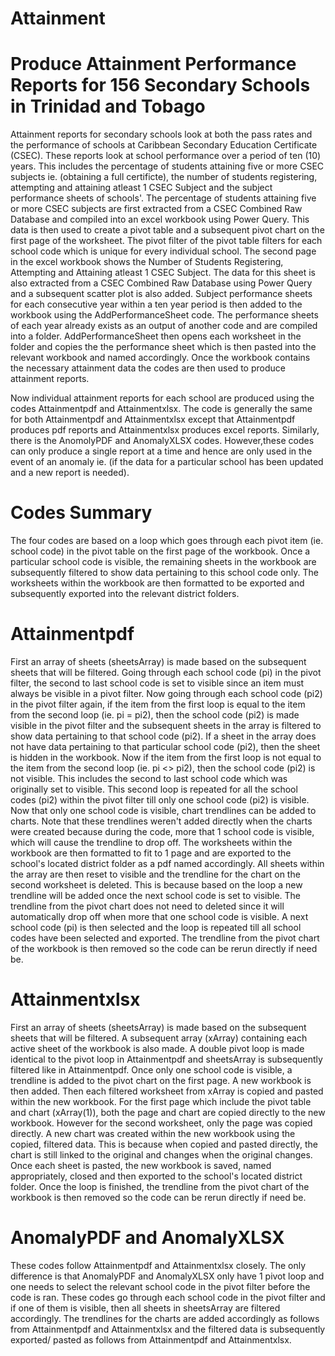 # Attainment
# Produce Attainment Performance Reports for 156 Secondary Schools in Trinidad and Tobago

Attainment reports for secondary schools look at both the pass rates and the performance of schools at Caribbean Secondary Education Certificate (CSEC). These reports look at school performance over a period of ten (10) years. This includes the percentage of students attaining five or more CSEC subjects ie. (obtaining a full certificte), the number of students registering, attempting and attaining atleast 1 CSEC Subject and the subject performance sheets of schools'. The percentage of students attaining five or more CSEC subjects are first extracted from a CSEC Combined Raw Database and compiled into an excel workbook using Power Query. This data is then used to create a pivot table and a subsequent pivot chart on the first page of the worksheet. The pivot filter of the pivot table filters for each school code which is unique for every individual school. The second page in the excel workbook shows the Number of Students Registering, Attempting and Attaining atleast 1 CSEC Subject. The data for this sheet is also extracted from a CSEC Combined Raw Database using Power Query and a subsequent scatter plot is also added. Subject performance sheets for each consecutive year within a ten year period is then added to the workbook using the AddPerformanceSheet code. The performance sheets of each year already exists as an output of another code and are compiled into a folder. AddPerformanceSheet then opens each worksheet in the folder and copies the the performance sheet which is then pasted into the relevant workbook and named accordingly. Once the workbook contains the necessary attainment data the codes are then used to produce attainment reports.

Now individual attainment reports for each school are produced using the codes Attainmentpdf and Attainmentxlsx. The code is generally the same for both Attainmentpdf and Attainmentxlsx except that Attainmentpdf produces pdf reports and Attainmentxlsx produces excel reports. Similarly, there is the AnomolyPDF and AnomalyXLSX codes. However,these codes can only produce a single report at a time and hence are only used in the event of an anomaly ie. (if the data for a particular school has been updated and a new report is needed).
 
# Codes Summary

The four codes are based on a loop which goes through each pivot item (ie. school code) in the pivot table on the first page of the workbook. Once a particular school code is visible, the remaining sheets in the workbook are subsequently filtered to show data pertaining to this school code only. The worksheets within the workbook are then formatted to be exported and subsequently exported into the relevant district folders.

# Attainmentpdf

First an array of sheets (sheetsArray) is made based on the subsequent sheets that will be filtered. Going through each school code (pi) in the pivot filter, the second to last school code is set to visible since an item must always be visible in a pivot filter. Now going through each school code (pi2) in the pivot filter again, if the item from the first loop is equal to the item from the second loop (ie. pi = pi2), then the school code (pi2) is made visible in the pivot filter and the subsequent sheets in the array is filtered to show data pertaining to that school code (pi2). If a sheet in the array does not have data pertaining to that particular school code (pi2), then the sheet is hidden in the workbook. Now if the item from the first loop is not equal to the item from the second loop (ie. pi <> pi2), then the school code (pi2) is not visible. This includes the second to last school code which was originally set to visible. This second loop is repeated for all the school codes (pi2) within the pivot filter till only one school code (pi2) is visible. Now that only one school code is visible, chart trendlines can be added to charts. Note that these trendlines weren't added directly when the charts were created because during the code, more that 1 school code is visible, which will cause the trendline to drop off. The worksheets within the workbook are then formatted to fit to 1 page and are exported to the school's located district folder as a pdf named accordingly. All sheets within the array are then reset to visible and the trendline for the chart on the second worksheet is deleted. This is because based on the loop a new trendline will be added once the next school code is set to visible. The trendline from the pivot chart does not need to deleted since it will automatically drop off when more that one school code is visible. A next school code (pi) is then selected and the loop is repeated till all school codes have been selected and exported. The trendline from the pivot chart of the workbook is then removed so the code can be rerun directly if need be.

# Attainmentxlsx

First an array of sheets (sheetsArray) is made based on the subsequent sheets that will be filtered. A subsequent array (xArray) containing each active sheet of the workbook is also made. A double pivot loop is made identical to the pivot loop in Attainmentpdf and sheetsArray is subsequently filtered like in Attainmentpdf. Once only one school code is visible, a trendline is added to the pivot chart on the first page. A new workbook is then added. Then each filtered worksheet from xArray is copied and pasted within the new workbook. For the first page which include the pivot table and chart (xArray(1)), both the page and chart are copied directly to the new workbook. However for the second worksheet, only the page was copied directly. A new chart was created within the new workbook using the copied, filtered data. This is because when copied and pasted directly, the chart is still linked to the original and changes when the original changes. Once each sheet is pasted, the new workbook is saved, named appropriately, closed and then exported to the school's located district folder. Once the loop is finished, the trendline from the pivot chart of the workbook is then removed so the code can be rerun directly if need be.

# AnomalyPDF and AnomalyXLSX

These codes follow Attainmentpdf and Attainmentxlsx closely. The only difference is that AnomalyPDF and AnomalyXLSX only have 1 pivot loop and one needs to select the relevant school code in the pivot filter before the code is ran. These codes go through each school code in the pivot filter and if one of them is visible, then all sheets in sheetsArray are filtered accordingly. The trendlines for the charts are added accordingly as follows from Attainmentpdf and Attainmentxlsx and the filtered data is subsequently exported/ pasted as follows from Attainmentpdf and Attainmentxlsx.
